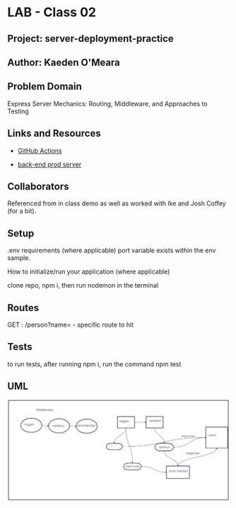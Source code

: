 # LAB - Class 02

## Project: server-deployment-practice

## Author: Kaeden O'Meara

## Problem Domain

Express Server Mechanics: Routing, Middleware, and Approaches to Testing

## Links and Resources

- [GitHub Actions](https://github.com/KaedenOC/basic-express-server/actions)

- [back-end prod server](https://basic-express-server-u3wy.onrender.com)

## Collaborators

Referenced from in class demo as well as worked with Ike and Josh Coffey (for a bit).

## Setup

.env requirements (where applicable)
port variable exists within the env sample.

How to initialize/run your application (where applicable)

clone repo, npm i, then run nodemon in the terminal

## Routes

GET : /person?name= - specific route to hit

## Tests

to run tests, after running npm i, run the command npm test

## UML

![UML 02](./assets/uml02.jpg)
